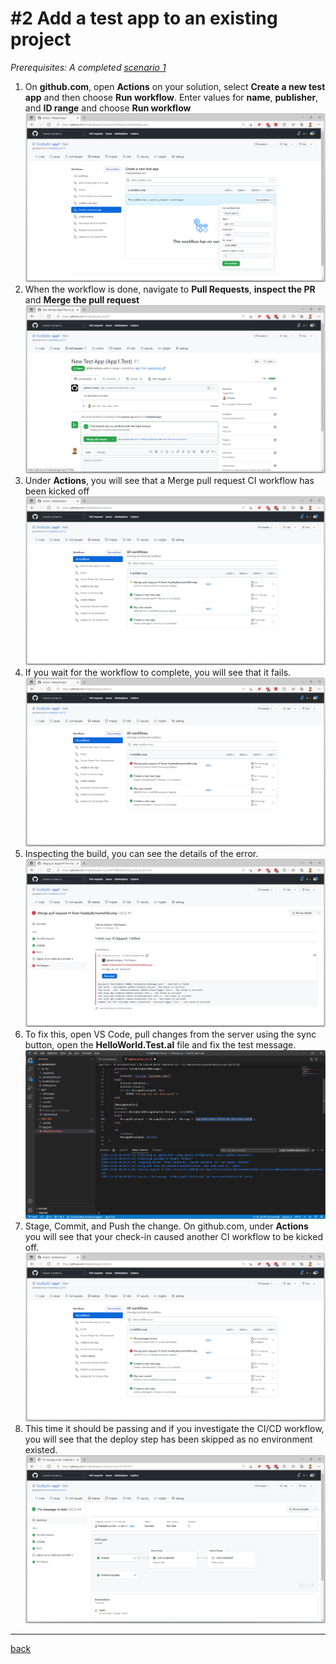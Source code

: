 # #2 Add a test app to an existing project
*Prerequisites: A completed [scenario 1](GetStarted.md)*

1. On **github.com**, open **Actions** on your solution, select **Create a new test app** and then choose **Run workflow**. Enter values for **name**, **publisher**, and **ID range** and choose **Run workflow**
![Run Workflow](images/2a.png)
1. When the workflow is done, navigate to **Pull Requests**, **inspect the PR** and **Merge the pull request**
![Pull Request](images/2b.png)
1. Under **Actions**, you will see that a Merge pull request CI workflow has been kicked off
![Workflows](images/2c.png)
1. If you wait for the workflow to complete, you will see that it fails.
![Fail](images/2d.png)
1. Inspecting the build, you can see the details of the error.
![Test failure](images/2e.png)
1. To fix this, open VS Code, pull changes from the server using the sync button, open the **HelloWorld.Test.al** file and fix the test message.
![Bug fix](images/2f.png)
1. Stage, Commit, and Push the change. On github.com, under **Actions** you will see that your check-in caused another CI workflow to be kicked off.
![CI Workflow](images/2g.png)
1. This time it should be passing and if you investigate the CI/CD workflow, you will see that the deploy step has been skipped as no environment existed.
![Success](images/2h.png)

---
[back](../README.md)
